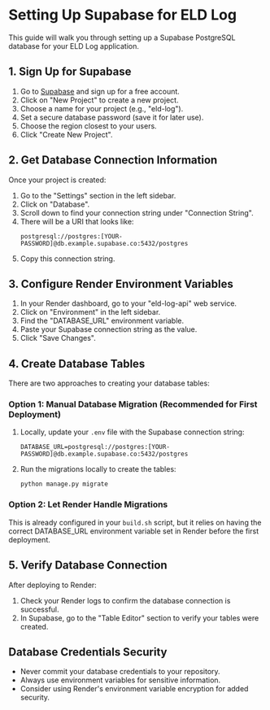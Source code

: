 # Setting Up Supabase for ELD Log

This guide will walk you through setting up a Supabase PostgreSQL database for your ELD Log application.

## 1. Sign Up for Supabase

1. Go to [Supabase](https://supabase.com/) and sign up for a free account.
2. Click on "New Project" to create a new project.
3. Choose a name for your project (e.g., "eld-log").
4. Set a secure database password (save it for later use).
5. Choose the region closest to your users.
6. Click "Create New Project".

## 2. Get Database Connection Information

Once your project is created:

1. Go to the "Settings" section in the left sidebar.
2. Click on "Database".
3. Scroll down to find your connection string under "Connection String".
4. There will be a URI that looks like:
   ```
   postgresql://postgres:[YOUR-PASSWORD]@db.example.supabase.co:5432/postgres
   ```
5. Copy this connection string.

## 3. Configure Render Environment Variables

1. In your Render dashboard, go to your "eld-log-api" web service.
2. Click on "Environment" in the left sidebar.
3. Find the "DATABASE_URL" environment variable.
4. Paste your Supabase connection string as the value.
5. Click "Save Changes".

## 4. Create Database Tables

There are two approaches to creating your database tables:

### Option 1: Manual Database Migration (Recommended for First Deployment)

1. Locally, update your `.env` file with the Supabase connection string:
   ```
   DATABASE_URL=postgresql://postgres:[YOUR-PASSWORD]@db.example.supabase.co:5432/postgres
   ```
2. Run the migrations locally to create the tables:
   ```
   python manage.py migrate
   ```

### Option 2: Let Render Handle Migrations

This is already configured in your `build.sh` script, but it relies on having the correct DATABASE_URL environment variable set in Render before the first deployment.

## 5. Verify Database Connection

After deploying to Render:

1. Check your Render logs to confirm the database connection is successful.
2. In Supabase, go to the "Table Editor" section to verify your tables were created.

## Database Credentials Security

- Never commit your database credentials to your repository.
- Always use environment variables for sensitive information.
- Consider using Render's environment variable encryption for added security. 